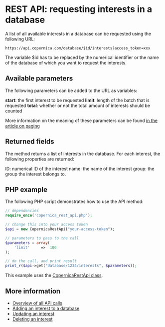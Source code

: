 # REST API: requesting interests in a database

A list of all available interests in a database can be requested using the following URL:

`https://api.copernica.com/database/$id/interests?access_token=xxx`

The variable $id has to be replaced by the numerical identifier or the name of the database of which you want to request the interests.

## Available parameters

The following parameters can be added to the URL as variables:

**start**: the first interest to be requested
**limit**: length of the batch that is requested
**total**: whether or not the total amount of interests should be counted

More information on the meaning of these parameters can be found [in the article on paging](rest-paging)

## Returned fields
The method returns a list of interests in the database. For each interest, the following properties are returned:

ID: numerical ID of the interest
name: the name of the interest
group: the group the interest belongs to.

## PHP example

The following PHP script demonstrates how to use the API method:

```PHP
// dependencies
require_once('copernica_rest_api.php');

// change this into your access token
$api = new CopernicaRestApi("your-access-token");

// parameters to pass to the call
$parameters = array(
    'limit'     =>  100
);

// do the call, and print result
print_r($api->get("database/1234/interests", $parameters));
```

This example uses the [CopernicaRestApi class](rest-php). 

## More information
- [Overview of all API calls](rest-api)
- [Adding an interest to a database](rest-post-database-interests)
- [Updating an interest](rest-put-profile-interests)
- [Deleting an interest](rest-delete-database-interest)
